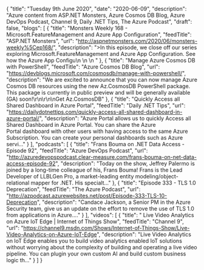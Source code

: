 {
  "title": "Tuesday 9th June 2020",
  "date": "2020-06-09",
  "description": "Azure content from ASP.NET Monsters, Azure Cosmos DB Blog, Azure DevOps Podcast, Channel 9, Daily .NET Tips, The Azure Podcast",
  "draft": false,
  "blogs": [
    {
      "title": "Monsters Weekly 168 -  Microsoft.FeatureManagement and Azure App Configuration",
      "feedTitle": "ASP.NET Monsters",
      "url": "http://aspnetmonsters.com/2020/06/monsters-weekly%5Cep168/",
      "description": ">In this episode, we close off our series exploring Microsoft.FeatureManagement and Azure App Configuration. See how the Azure App Configu\n      \n    \n    "
    },
    {
      "title": "Manage Azure Cosmos DB with PowerShell",
      "feedTitle": "Azure Cosmos DB Blog",
      "url": "https://devblogs.microsoft.com/cosmosdb/manage-with-powershell/",
      "description": "We are excited to announce that you can now manage Azure Cosmos DB resources using the new Az.CosmosDB PowerShell package. This package is currently in public preview and will be generally available (GA) soon!\r\n\r\n\nGet Az.CosmosDB"
    },
    {
      "title": "Quickly Access all Shared Dashboard in Azure Portal",
      "feedTitle": "Daily .NET Tips",
      "url": "https://dailydotnettips.com/quickly-access-all-shared-dashboard-in-azure-portal/",
      "description": "Azure Portal allows us to quickly Access all Shared Dashboard in Azure Portal. You can share the Azure Portal dashboard with other users with having access to the same Azure Subscription. You can create your personal dashboards such as Azure servi..."
    }
  ],
  "podcasts": [
    {
      "title": "Frans Bouma on .NET Data Access - Episode 92",
      "feedTitle": "Azure DevOps Podcast",
      "url": "http://azuredevopspodcast.clear-measure.com/frans-bouma-on-net-data-access-episode-92",
      "description": "Today on the show, Jeffrey Palermo is joined by a long-time colleague of his, Frans Bouma! Frans is the Lead Developer of LLBLGen Pro, a market-leading entity modeling/object-relational mapper for .NET. His specialt..."
    },
    {
      "title": "Episode 333 - TLS 1.0 Deprecation",
      "feedTitle": "The Azure Podcast",
      "url": "http://azpodcast.azurewebsites.net/post/Episode-333-TLS-10-Deprecation",
      "description": "Candace Jackson, a Senior PM in the Azure Security team, give us an update on the effort to remove the use of TLS 1.0 from applications in Azure...."
    }
  ],
  "videos": [
    {
      "title": " Live Video Analytics on Azure IoT Edge  | Internet of Things Show",
      "feedTitle": "Channel 9",
      "url": "https://channel9.msdn.com/Shows/Internet-of-Things-Show/Live-Video-Analytics-on-Azure-IoT-Edge",
      "description": "Live Video Analytics on IoT Edge enables you to build video analytics enabled IoT solutions without worrying about the complexity of building and operating a live video pipeline. You can plugin your own custom AI and build custom business logic th..."
    }
  ]
}